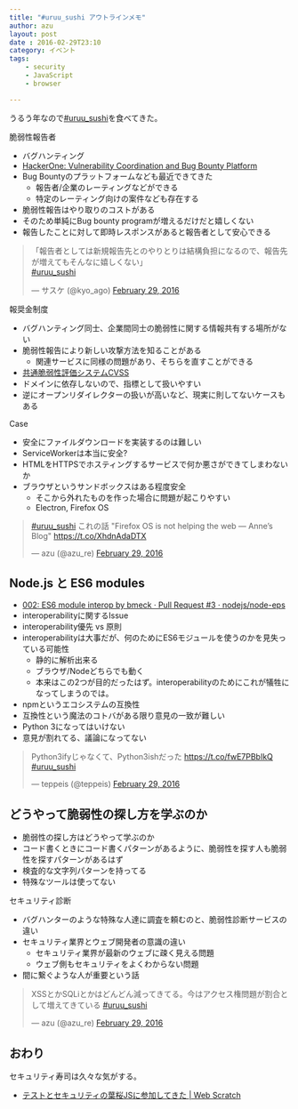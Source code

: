 ```yaml
---
title: "#uruu_sushi アウトラインメモ"
author: azu
layout: post
date : 2016-02-29T23:10
category: イベント
tags:
    - security
    - JavaScript
    - browser

---
```


うるう年なので[#uruu_sushi](https://twitter.com/hashtag/uruu_sushi?src=hash "#uruu_sushi")を食べてきた。

脆弱性報告者

- バグハンティング
- [HackerOne: Vulnerability Coordination and Bug Bounty Platform](https://hackerone.com/ "HackerOne: Vulnerability Coordination and Bug Bounty Platform")
- Bug Bountyのプラットフォームなども最近できてきた
	- 報告者/企業のレーティングなどができる
	- 特定のレーティング向けの案件なども存在する
- 脆弱性報告はやり取りのコストがある
- そのため単純にBug bounty programが増えるだけだと嬉しくない
- 報告したことに対して即時レスポンスがあると報告者として安心できる
 
<blockquote class="twitter-tweet" data-lang="en"><p lang="ja" dir="ltr">「報告者としては新規報告先とのやりとりは結構負担になるので、報告先が増えてもそんなに嬉しくない」<br> <a href="https://twitter.com/hashtag/uruu_sushi?src=hash">#uruu_sushi</a></p>&mdash; サスケ (@kyo_ago) <a href="https://twitter.com/kyo_ago/status/704269476515041280">February 29, 2016</a></blockquote>
<script async src="//platform.twitter.com/widgets.js" charset="utf-8"></script>

報奨金制度

- バグハンティング同士、企業間同士の脆弱性に関する情報共有する場所がない
- 脆弱性報告により新しい攻撃方法を知ることがある
	- 関連サービスに同様の問題があり、そちらを直すことができる
- [共通脆弱性評価システムCVSS](https://www.ipa.go.jp/security/vuln/CVSS.html "共通脆弱性評価システムCVSS")
- ドメインに依存しないので、指標として扱いやすい
- 逆にオープンリダイレクターの扱いが高いなど、現実に則してないケースもある


Case

- 安全にファイルダウンロードを実装するのは難しい
- ServiceWorkerは本当に安全?
- HTMLをHTTPSでホスティングするサービスで何か悪さができてしまわないか
- ブラウザというサンドボックスはある程度安全
	- そこから外れたものを作った場合に問題が起こりやすい
	- Electron, Firefox OS

<blockquote class="twitter-tweet" data-lang="en"><p lang="ja" dir="ltr"><a href="https://twitter.com/hashtag/uruu_sushi?src=hash">#uruu_sushi</a> これの話  &quot;Firefox OS is not helping the web — Anne’s Blog&quot;  <a href="https://t.co/XhdnAdaDTX">https://t.co/XhdnAdaDTX</a></p>&mdash; azu (@azu_re) <a href="https://twitter.com/azu_re/status/704275123025477632">February 29, 2016</a></blockquote>
<script async src="//platform.twitter.com/widgets.js" charset="utf-8"></script>
	
## Node.js と ES6 modules

- [002: ES6 module interop by bmeck · Pull Request #3 · nodejs/node-eps](https://github.com/nodejs/node-eps/pull/3 "002: ES6 module interop by bmeck · Pull Request #3 · nodejs/node-eps")
- interoperabilityに関するIssue
- interoperability優先 vs 原則
- interoperabilityは大事だが、何のためにES6モジュールを使うのかを見失っている可能性
	- 静的に解析出来る
	- ブラウザ/Nodeどちらでも動く
	- 本来はこの2つが目的だったはず。interoperabilityのためにこれが犠牲になってしまうのでは。
- npmというエコシステムの互換性
- 互換性という魔法のコトバがある限り意見の一致が難しい
- Python 3になってはいけない
- 意見が割れてる、議論になってない

<blockquote class="twitter-tweet" data-lang="en"><p lang="ja" dir="ltr">Python3ifyじゃなくて、Python3ishだった <a href="https://t.co/fwE7PBbIkQ">https://t.co/fwE7PBbIkQ</a> <a href="https://twitter.com/hashtag/uruu_sushi?src=hash">#uruu_sushi</a></p>&mdash; teppeis (@teppeis) <a href="https://twitter.com/teppeis/status/704327441595019265">February 29, 2016</a></blockquote>
<script async src="//platform.twitter.com/widgets.js" charset="utf-8"></script>

## どうやって脆弱性の探し方を学ぶのか

- 脆弱性の探し方はどうやって学ぶのか
- コード書くときにコード書くパターンがあるように、脆弱性を探す人も脆弱性を探すパターンがあるはず
- 検査的な文字列パターンを持ってる
- 特殊なツールは使ってない

セキュリティ診断

- バグハンターのような特殊な人達に調査を頼むのと、脆弱性診断サービスの違い
- セキュリティ業界とウェブ開発者の意識の違い
	- セキュリティ業界が最新のウェブに疎く見える問題
	- ウェブ側もセキュリティをよくわからない問題
- 間に繋ぐような人が重要という話

<blockquote class="twitter-tweet" data-lang="en"><p lang="ja" dir="ltr">XSSとかSQLiとかはどんどん減ってきてる。今はアクセス権問題が割合として増えてきている <a href="https://twitter.com/hashtag/uruu_sushi?src=hash">#uruu_sushi</a></p>&mdash; azu (@azu_re) <a href="https://twitter.com/azu_re/status/704290564158525440">February 29, 2016</a></blockquote>
<script async src="//platform.twitter.com/widgets.js" charset="utf-8"></script>

## おわり

セキュリティ寿司は久々な気がする。

- [テストとセキュリティの葉桜JSに参加してきた | Web Scratch](http://efcl.info/2014/0415/res3844/ "テストとセキュリティの葉桜JSに参加してきた | Web Scratch")